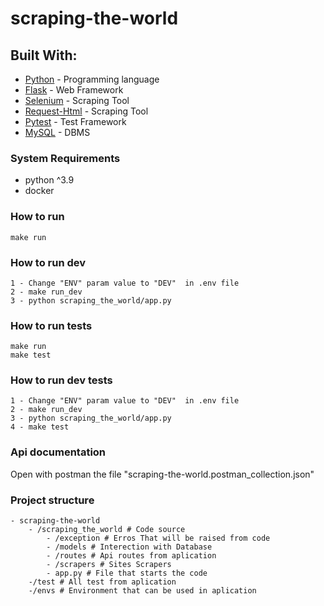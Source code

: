 # scraping-the-world

## Built With:

- [Python](https://www.python.org/) - Programming language
- [Flask](https://flask.palletsprojects.com/en/2.0.x/#) - Web Framework
- [Selenium](https://www.selenium.dev/) - Scraping Tool
- [Request-Html](https://docs.python-requests.org/projects/requests-html/en/latest/) - Scraping Tool
- [Pytest](https://docs.pytest.org/en/7.1.x/) - Test Framework
- [MySQL](https://www.mysql.com/) - DBMS


### System Requirements
- python ^3.9
- docker

### How to run
    make run

### How to run dev
    1 - Change "ENV" param value to "DEV"  in .env file
    2 - make run_dev
    3 - python scraping_the_world/app.py

### How to run tests
    make run
    make test

### How to run dev tests
    1 - Change "ENV" param value to "DEV"  in .env file
    2 - make run_dev
    3 - python scraping_the_world/app.py
    4 - make test

### Api documentation
Open with postman the file "scraping-the-world.postman_collection.json"

### Project structure
    - scraping-the-world
        - /scraping_the_world # Code source
            - /exception # Erros That will be raised from code
            - /models # Interection with Database
            - /routes # Api routes from aplication
            - /scrapers # Sites Scrapers
            - app.py # File that starts the code
        -/test # All test from aplication
        -/envs # Environment that can be used in aplication
    